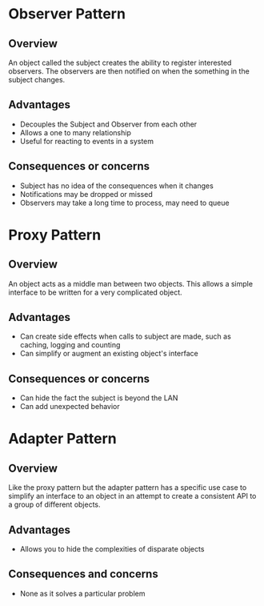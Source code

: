 # Observer Pattern

## Overview
An object called the subject creates the ability to register interested observers. The observers are then notified on when the something in the subject changes.

## Advantages
- Decouples the Subject and Observer from each other
- Allows a one to many relationship
- Useful for reacting to events in a system

## Consequences or concerns
- Subject has no idea of the consequences when it changes
- Notifications may be dropped or missed
- Observers may take a long time to process, may need to queue

# Proxy Pattern

## Overview
An object acts as a middle man between two objects. This allows a simple interface to be written for a very complicated object.

## Advantages
- Can create side effects when calls to subject are made, such as caching, logging and counting
- Can simplify or augment an existing object's interface

## Consequences or concerns
- Can hide the fact the subject is beyond the LAN
- Can add unexpected behavior

# Adapter Pattern

## Overview
Like the proxy pattern but the adapter pattern has a specific use case to simplify an interface to an object in an attempt to create a consistent API to a group of different objects.

## Advantages
- Allows you to hide the complexities of disparate objects

## Consequences and concerns
- None as it solves a particular problem